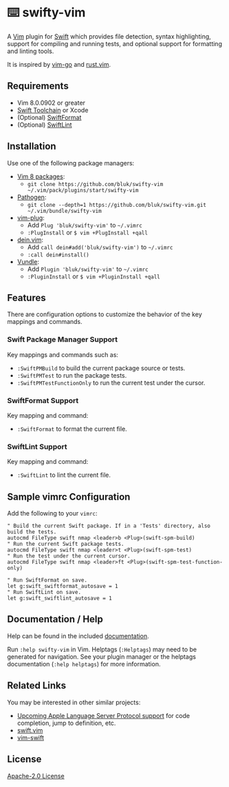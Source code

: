 # ⌨️ swifty-vim

A [Vim][vim] plugin for [Swift][swift] which provides
file detection, syntax highlighting, support for compiling and
running tests, and optional support for formatting and linting tools.

It is inspired by [vim-go][vim-go] and [rust.vim][rust_vim].

## Requirements

* Vim 8.0.0902 or greater
* [Swift Toolchain][swift_toolchain_install] or Xcode
* (Optional) [SwiftFormat][swiftformat]
* (Optional) [SwiftLint][swiftlint]

## Installation

Use one of the following package managers:

* [Vim 8 packages][vim8pack]:
  * `git clone https://github.com/bluk/swifty-vim ~/.vim/pack/plugins/start/swifty-vim`
* [Pathogen][pathogen]:
  * `git clone --depth=1 https://github.com/bluk/swifty-vim.git ~/.vim/bundle/swifty-vim`
* [vim-plug][vim-plug]:
  * Add `Plug 'bluk/swifty-vim'` to `~/.vimrc`
  * `:PlugInstall` or `$ vim +PlugInstall +qall`
* [dein.vim][dein.vim]:
  * Add `call dein#add('bluk/swifty-vim')` to `~/.vimrc`
  * `:call dein#install()`
* [Vundle][vundle]:
  * Add `Plugin 'bluk/swifty-vim'` to `~/.vimrc`
  * `:PluginInstall` or `$ vim +PluginInstall +qall`

## Features

There are configuration options to customize the behavior of the key mappings
and commands.

### Swift Package Manager Support

Key mappings and commands such as:

* `:SwiftPMBuild` to build the current package source or tests.
* `:SwiftPMTest` to run the package tests.
* `:SwiftPMTestFunctionOnly` to run the current test under the cursor.

### SwiftFormat Support

Key mapping and command:

* `:SwiftFormat` to format the current file.

### SwiftLint Support

Key mapping and command:

* `:SwiftLint` to lint the current file.

## Sample vimrc Configuration

Add the following to your `vimrc`:

```vim
" Build the current Swift package. If in a 'Tests' directory, also build the tests.
autocmd FileType swift nmap <leader>b <Plug>(swift-spm-build)
" Run the current Swift package tests.
autocmd FileType swift nmap <leader>t <Plug>(swift-spm-test)
" Run the test under the current cursor.
autocmd FileType swift nmap <leader>ft <Plug>(swift-spm-test-function-only)

" Run SwiftFormat on save.
let g:swift_swiftformat_autosave = 1
" Run SwiftLint on save.
let g:swift_swiftlint_autosave = 1
```

## Documentation / Help

Help can be found in the included [documentation][doc_dir].

Run `:help swifty-vim` in Vim. Helptags (`:Helptags`) may need to be generated
for navigation. See your plugin manager or the helptags documentation
(`:help helptags`) for more information.

## Related Links

You may be interested in other similar projects:

* [Upcoming Apple Language Server Protocol support][apple_lsp] for code
  completion, jump to definition, etc.
* [swift.vim][swift_vim]
* [vim-swift][vim-swift]

## License

[Apache-2.0 License][license]

[license]: LICENSE
[swift]: https://swift.org
[vim]: https://www.vim.org
[vim-go]: https://github.com/fatih/vim-go
[rust_vim]: https://github.com/rust-lang/rust.vim/
[swift_toolchain_install]: https://swift.org/getting-started/
[swiftformat]: https://github.com/nicklockwood/SwiftFormat
[swiftlint]: https://github.com/realm/SwiftLint
[vim8pack]: http://vimhelp.appspot.com/repeat.txt.html#packages
[pathogen]: https://github.com/tpope/vim-pathogen
[vim-plug]: https://github.com/junegunn/vim-plug
[dein.vim]: https://github.com/Shougo/dein.vim
[vundle]: https://github.com/gmarik/vundle
[doc_dir]: doc/
[swift_vim]: https://github.com/keith/swift.vim
[vim-swift]: https://github.com/toyamarinyon/vim-swift
[apple_lsp]: https://forums.swift.org/t/new-lsp-language-service-supporting-swift-and-c-family-languages-for-any-editor-and-platform/17024/41
